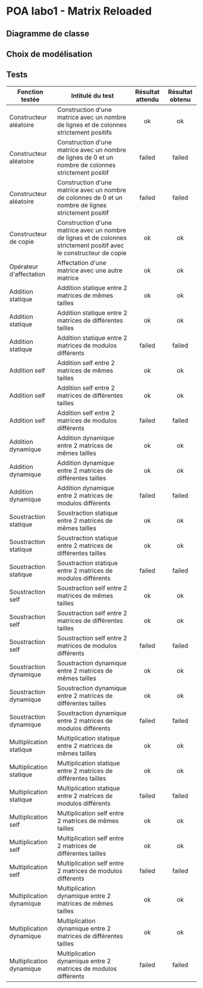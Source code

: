 # POA labo1 - Matrix Reloaded
## Diagramme de classe

## Choix de modélisation

## Tests

| Fonction testée | Intitulé du test | Résultat attendu | Résultat obtenu |
|----------|-------------|:------:|:------:|
| Constructeur aléatoire | Construction d'une matrice avec un nombre de lignes et de colonnes strictement positifs | ok | ok |
| Constructeur aléatoire | Construction d'une matrice avec un nombre de lignes de 0 et un nombre de colonnes strictement positif | failed | failed |
| Constructeur aléatoire | Construction d'une matrice avec un nombre de colonnes de 0 et un nombre de lignes strictement positif | failed | failed |
| Constructeur de copie | Construction d'une matrice avec un nombre de lignes et de colonnes strictement positif avec le constructeur de copie | ok | ok |
| Opérateur d'affectation | Affectation d'une matrice avec une autre matrice | ok | ok |
| Addition statique | Addition statique entre 2 matrices de mêmes tailles | ok | ok |
| Addition statique | Addition statique entre 2 matrices de différentes tailles | ok | ok |
| Addition statique | Addition statique entre 2 matrices de modulos différents | failed | failed |
| Addition self | Addition self entre 2 matrices de mêmes tailles | ok | ok |
| Addition self | Addition self entre 2 matrices de différentes tailles | ok | ok |
| Addition self | Addition self entre 2 matrices de modulos différents | failed | failed |
| Addition dynamique | Addition dynamique entre 2 matrices de mêmes tailles | ok | ok |
| Addition dynamique | Addition dynamique entre 2 matrices de différentes tailles | ok | ok |
| Addition dynamique | Addition dynamique entre 2 matrices de modulos différents | failed | failed |
| Soustraction statique | Soustraction statique entre 2 matrices de mêmes tailles | ok | ok |
| Soustraction statique | Soustraction statique entre 2 matrices de différentes tailles | ok | ok |
| Soustraction statique | Soustraction statique entre 2 matrices de modulos différents | failed | failed |
| Soustraction self | Soustraction self entre 2 matrices de mêmes tailles | ok | ok |
| Soustraction self | Soustraction self entre 2 matrices de différentes tailles | ok | ok |
| Soustraction self | Soustraction self entre 2 matrices de modulos différents | failed | failed |
| Soustraction dynamique | Soustraction dynamique entre 2 matrices de mêmes tailles | ok | ok |
| Soustraction dynamique | Soustraction dynamique entre 2 matrices de différentes tailles | ok | ok |
| Soustraction dynamique | Soustraction dynamique entre 2 matrices de modulos différents | failed | failed |
| Multiplication statique | Multiplication statique entre 2 matrices de mêmes tailles | ok | ok |
| Multiplication statique | Multiplication statique entre 2 matrices de différentes tailles | ok | ok |
| Multiplication statique | Multiplication statique entre 2 matrices de modulos différents | failed | failed |
| Multiplication self | Multiplication self entre 2 matrices de mêmes tailles | ok | ok |
| Multiplication self | Multiplication self entre 2 matrices de différentes tailles | ok | ok |
| Multiplication self | Multiplication self entre 2 matrices de modulos différents | failed | failed |
| Multiplication dynamique | Multiplication dynamique entre 2 matrices de mêmes tailles | ok | ok |
| Multiplication dynamique | Multiplication dynamique entre 2 matrices de différentes tailles | ok | ok |
| Multiplication dynamique | Multiplication dynamique entre 2 matrices de modulos différents | failed | failed |
